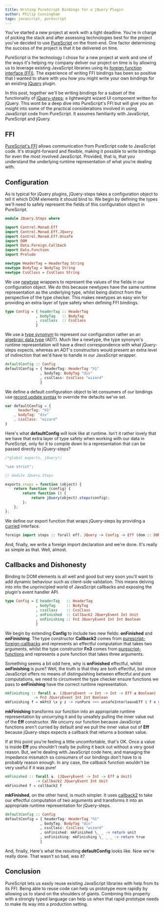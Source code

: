 ```yaml
---
title: Writing PureScript Bindings for a jQuery Plugin
author: Philip Cunningham
tags: javascript, purescript
---
```


You've started a new project at work with a tight deadline. You're in charge of
picking the stack and after assessing technologies best for the project you've
decided to use [PureScript](http://www.purescript.org/) on the front-end. One
factor determining the success of the project is that it be delivered on time.

PureScript is the technology I chose for a new project at work and one of the
ways it's helping my company deliver our project on time is by allowing us to
leverage existing JavaScript libraries using its
[foreign function interface (FFI)](https://en.wikipedia.org/wiki/Foreign_function_interface).
The experience of writing FFI bindings has been so positive that I wanted to
share with you how you might write your own bindings for an existing
[jQuery](https://github.com/jquery/jquery) plugin.

In this post, together we'll be writing bindings for a subset of the
functionality of [jQuery-steps](https://github.com/rstaib/jquery-steps); a
lightweight wizard UI component written for jQuery. This wont be a deep dive
into PureScript's FFI but will give you an insight into some of the practical
considerations involved in using JavaScript code from PureScript. It assumes
familiarity with JavaScript, PureScript and jQuery.

## FFI

[PureScript's FFI](https://leanpub.com/purescript/read#leanpub-auto-the-foreign-function-interface)
allows communication from PureScript code to JavaScript code. It's
straight-forward and flexible, making it possible to write bindings for even the
most involved JavaScript. Provided, that is, that you understand the underlying
runtime representation of what you're dealing with.

## Configuration

As is typical for jQuery plugins, jQuery-steps takes a configuration object to
tell it which DOM elements it should bind to. We begin by defining the types
we'll need to safely represent the fields of this configuration object in
PureScript.

``` haskell
module JQuery.Steps where

import Control.Monad.Eff
import Control.Monad.Eff.JQuery
import Control.Monad.Eff.Unsafe
import DOM
import Data.Foreign.Callback
import Data.Function
import Prelude

newtype HeaderTag = HeaderTag String
newtype BodyTag = BodyTag String
newtype CssClass = CssClass String
```

We use [newtype](https://leanpub.com/purescript/read#leanpub-auto-newtypes)
wrappers to represent the values of the fields in our configuration object. We
do this because newtypes have the same runtime representation as the underlying
type, whilst being distinct from the perspective of the type checker. This makes
newtypes an easy win for providing an extra layer of type safety when defining
FFI bindings.

``` haskell
type Config = { headerTag :: HeaderTag
              , bodyTag   :: BodyTag
              , cssClass  :: CssClass
              }
```

We use a
[type synonym](https://leanpub.com/purescript/read#leanpub-auto-defining-our-types)
to represent our configuration rather an an
[algebraic data type](https://leanpub.com/purescript/read#leanpub-auto-algebraic-data-types)
(ADT). Much like a newtype, the type synonym's runtime representation
will have a direct correspondence with what jQuery-steps expects, whereas an
ADT's constructors would present an extra level of indirection that we'd have to
handle in our JavaScript wrapper.

``` haskell
defaultConfig :: Config
defaultConfig = { headerTag: HeaderTag "h1"
                , bodyTag: BodyTag "div"
                , cssClass: CssClass "wizard"
                }
```

We define a default configuration object to let consumers of our bindings use
[record update syntax](https://leanpub.com/purescript/read#leanpub-auto-putting-row-polymorphism-to-work)
to override the defaults we've set.

``` javascript
var defaultConfig = {
      headerTag: "h1"
    , bodyTag: "div"
    , cssClass: "wizard"
}
```

Here's what **defaultConfig** will look like at runtime. Isn't it rather
lovely that we have that extra layer of type safety when working with our data
in PureScript, only for it to compile down to a representation that can be
passed directly to jQuery-steps?

``` javascript
/*global exports, jQuery*/

"use strict";

// module JQuery.Steps

exports.steps = function (object) {
    return function (config) {
        return function () {
            return jQuery(object).steps(config);
        };
    };
};
```

We define our export function that wraps jQuery-steps by providing a
[curried](https://leanpub.com/purescript/read#leanpub-auto-curried-functions)
interface.

``` haskell
foreign import steps :: forall eff. JQuery -> Config -> Eff (dom :: DOM | eff) Unit
```

And, finally, we write a foreign import declaration and we're done. It's really
as simple as that. Well, almost.

## Callbacks and Dishonesty

Binding to DOM elements is all well and good but very soon you'll want to add
dynamic behaviour such as client-side validation. This means delving into into
the unprincipled world of JavaScript callbacks and exposing the plugin's event
handler API.

``` haskell
type Config = { headerTag   :: HeaderTag
              , bodyTag     :: BodyTag
              , cssClass    :: CssClass
              , onFinished  :: Callback2 JQueryEvent Int Unit
              , onFinishing :: Fn3 JQueryEvent Int Int Boolean
              }
```

We begin by extending **Config** to include two new fields: **onFinished** and
**onFinishing**. The type constructor **Callback2** comes from
[purescript-foreign-callbacks](https://github.com/fluffynukeit/purescript-foreign-callbacks)
and represents an effectful computation that takes two arguments, whilst the
type constructor **Fn3** comes from
[purescript-functions](https://github.com/purescript/purescript-functions) and
represents a pure function that takes three arguments.

Something seems a bit odd here, why is **onFinished** effectful, whilst
**onFinishing** is pure? Well, the truth is that they are both effectful, but
since JavaScript offers no means of distinguishing between effectful and pure
computations, we need to circumvent the type checker ensure functions we pass to
**onFinishing** have the correct runtime representation.

``` haskell
mkFinishing :: forall a. (JQueryEvent -> Int -> Int -> Eff a Boolean)
             -> Fn3 JQueryEvent Int Int Boolean
mkFinishing f = mkFn3 \x y z -> runPure <<< unsafeInterleaveEff $ f x y z
```

**mkFinishing** transforms our function into an appropriate runtime
representation by uncurrying it and by unsafely pulling the inner value out of
the **Eff** constructor. We uncurry our function because JavaScript functions
aren't curried by default and we pull the inner value out of **Eff** because
jQuery-steps expects a callback that returns a boolean value.

If at this point you're feeling a little uncomfortable, that's OK. Once a value
is inside **Eff** you shouldn't really be pulling it back out without a very
good reason. But, we're dealing with JavaScript code here, and managing the
impedance mismatch so consumers of our bindings don't have to is probably reason
enough. In any case, the callback function wouldn't be very useful if it was
pure!

``` haskell
mkFinished :: forall a. (JQueryEvent -> Int -> Eff a Unit)
              -> Callback2 JQueryEvent Int Unit
mkFinished f = callback2 f
```

**mkFinished**, on the other hand, is much simpler. It uses
[callback2](https://github.com/fluffynukeit/purescript-foreign-callbacks/blob/5c6502fcb0b53e51b69c76e437cfa3e9e177ddf5/src/Data/Foreign/Callback.js#L15-L17)
to take our effectful computation of two arguments and transforms it into an
appropriate runtime representation for jQuery-steps.

``` haskell
defaultConfig :: Config
defaultConfig = { headerTag: HeaderTag "h1"
                , bodyTag: BodyTag "div"
                , cssClass: CssClass "wizard"
                , onFinished: mkFinished \_ _ -> return unit
                , onFinishing: mkFinishing \_ _ _ -> return true
                }
```

And, finally, Here's what the resulting **defaultConfig** looks like. Now we're
really done. That wasn't so bad, was it?

## Conclusion

PureScript lets us easily reuse existing JavaScript libraries with help from its
its FFI. Being able to reuse code can help us prototype more rapidly by allowing
us to stand on the shoulders of giants. Combining this property with a strongly
typed language can help us when that rapid prototype needs to make its way into
a production setting.
